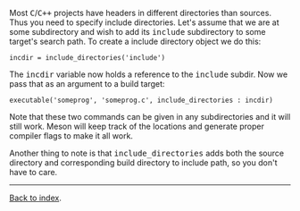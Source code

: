 Most <tt>C</tt>/<tt>C++</tt> projects have headers in different directories than sources. Thus you need to specify include directories. Let's assume that we are at some subdirectory and wish to add its <tt>include</tt> subdirectory to some target's search path. To create a include directory object we do this:

    incdir = include_directories('include')

The <tt>incdir</tt> variable now holds a reference to the <tt>include</tt> subdir. Now we pass that as an argument to a build target:

    executable('someprog', 'someprog.c', include_directories : incdir)

Note that these two commands can be given in any subdirectories and it will still work. Meson will keep track of the locations and generate proper compiler flags to make it all work.

Another thing to note is that <tt>include_directories</tt> adds both the source directory and corresponding build directory to include path, so you don't have to care.

---

[Back to index](Manual).